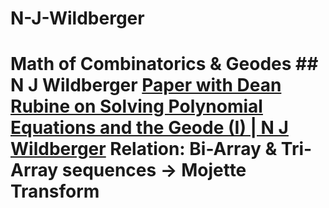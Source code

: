 # N-J-Wildberger
# Math of Combinatorics &amp; Geodes ## N J Wildberger [Paper with Dean Rubine on Solving Polynomial Equations and the Geode (I) | N J Wildberger](https://youtu.be/oIHd3zDDDCE) Relation: Bi-Array &amp; Tri-Array sequences -> Mojette Transform

